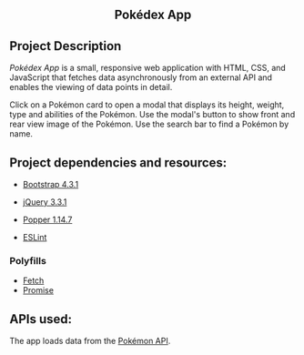 <div align=center><h2>Pokédex App </h2></div>

## Project Description ##
_Pokédex App_ is a small, responsive web application with HTML, CSS, and JavaScript that fetches data asynchronously from an external API and enables the viewing of data points in detail.

Click on a Pokémon card to open a modal that displays its height, weight, type and abilities of the Pokémon. Use the modal's button to show front and rear view image of the Pokémon. Use the search bar to find a Pokémon by name. 


## Project dependencies and resources: ##

- [Bootstrap 4.3.1](https://getbootstrap.com/)

- [jQuery 3.3.1](https://jquery.com)

- [Popper 1.14.7](https://popper.js.org)

- [ESLint](https://eslint.org/)

### Polyfills ###

- [Fetch](https://github.com/pleplu/js-app/blob/main/js/fetch-polyfill.js)
- [Promise](https://github.com/taylorhakes/promise-polyfill)


## APIs used: ##
The app loads data from the [Pokémon API](https://pokeapi.co).
